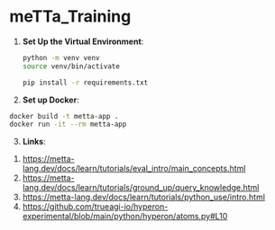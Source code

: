 # meTTa_Training

1. **Set Up the Virtual Environment**:
    ```sh
    python -m venv venv
    source venv/bin/activate
    ```
   ```sh
   pip install -r requirements.txt
   ```


2. **Set up Docker**:
```sh
docker build -t metta-app .
docker run -it --rm metta-app
```

3. **Links**:
   
1) https://metta-lang.dev/docs/learn/tutorials/eval_intro/main_concepts.html
2) https://metta-lang.dev/docs/learn/tutorials/ground_up/query_knowledge.html
3) https://metta-lang.dev/docs/learn/tutorials/python_use/intro.html
4) https://github.com/trueagi-io/hyperon-experimental/blob/main/python/hyperon/atoms.py#L10




